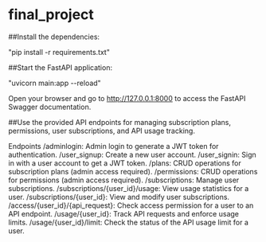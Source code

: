 # final_project

##Install the dependencies:

"pip install -r requirements.txt"

##Start the FastAPI application:

"uvicorn main:app --reload"

Open your browser and go to http://127.0.0.1:8000 to access the FastAPI Swagger documentation.

##Use the provided API endpoints for managing subscription plans, permissions, user subscriptions, and API usage tracking.

Endpoints
/adminlogin: Admin login to generate a JWT token for authentication.
/user_signup: Create a new user account.
/user_signin: Sign in with a user account to get a JWT token.
/plans: CRUD operations for subscription plans (admin access required).
/permissions: CRUD operations for permissions (admin access required).
/subscriptions: Manage user subscriptions.
/subscriptions/{user_id}/usage: View usage statistics for a user.
/subscriptions/{user_id}: View and modify user subscriptions.
/access/{user_id}/{api_request}: Check access permission for a user to an API endpoint.
/usage/{user_id}: Track API requests and enforce usage limits.
/usage/{user_id}/limit: Check the status of the API usage limit for a user.
